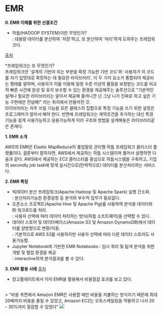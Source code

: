 # EMR

**0. EMR 이햬를 위한 선결조건**
- 하둡(HADOOP SYSTEM)이란 무엇인가? <br/>
: 대용량 데이터를 분산하여 '저장'하고, 또 분산하여 '처리'하게 도와주는 프레임워크다. <br/>

[출처](https://jokergt.tistory.com/89) 
 <p>
 *프레임워크는 또 무엇인가?  <br/>
 프레임워크란 '설계의 기반이 되는 부분을 확장 가능한 기반 코드'와 '사용자가 이 코드를 자기 입맛대로 확장하는 데 필요한 라이브러리', 이 두 가지 요소가 통합되어 제공되는 형태를 말하며, 사용자가 이를 이용해 일정 수준 이상의 품질을 보장받는 코드를 비교적 빠른 시간에 완성 및 유지 보수할 수 있는 환경을 제공해주는 솔루션으로 "기본적인 설계나 필요한 라이브러리는 알아서 제공해 줄꺼니깐 넌 그냥 니가 진짜로 하고 싶은 기능 구현에만 전념해!" 라는 취지에서 만들어진 것. <br/>
 라이브러리는 자주 쓰일 기능을 모은 클래스의 집합으로 특정 기능을 쓰기 위한 설정은 프로그래머가 알아서 해야 한다. 반면에 프레임워크는 제약조건을 추가하는 대신 특정 기능을 쉽게 사용가능하고 응용가능하게 미리 구조와 방법을 설계해놓은 라이브러리같은 존재다.<br/>
</p>

**1. EMR 소개**

<p>
AWS의 EMR은 Elastic MapReduce의 줄임말로 관리형 하둡 프레임워크 클러스터 플랫폼이다. 결론부터 말하자면, AWS에서 제공하는 하둡 시스템이며 풀어서 설명하면 다음과 같다. AWS에서 제공하는 EC2 클러스터를 중심으로 하둡시스템을 구축하고, 기업의 secondly job task에 맞게 실시간으로(탄력적으로) 데이터를 분산처리하는 서비스다. 
</p>

**2. EMR 특징**
- 빅데이터 분산 프레임워크(Apache Hadoop 및 Apache Spark) 실행 간소화. <br/>
: 분산처리가능한 환경설정 등 분석외 부수적 업무가 필요없다.
- 오픈소스 프로젝트(Apache Hive 및 Apache Pig)를 사용하여 분석용 데이터와 BI 워크로드를 처리.<br/>
: 사용자 선택에 따라 데이터 처리하는 방식(하둡 소프트웨어)을 선택할 수 있다. 
- 데이터 스토어 및 데이터베이스(Amazon S3 및 Amazon DynamoDB)에서 데이터를 양방향으로 변환/이동.<br/>
: 기본적으로 AWS S3를 사용하지만 사용자 선택에 따라 다른 데이터 스토어도 사용가능함.
- Jupyter Notebook에 기반한 EMR Notebooks : 임시 쿼리 및 탐색 분석을 위한 개발 및 협업 환경을 제공 <br/>
: interactive하게 분석결과를 볼 수 있다.

**3. EMR 활용 사례** [출처](https://aws.amazon.com/ko/blogs/korea/mangoplate-customer-case/) 
- 망고플레이트에서 이미 EMR을 활용해서 비용절감 효과를 보고 있다.
<br/>
> "비용 측면에서 Amazon EMR은 사용할 때만 비용을 지불하는 방식이기 때문에 최대 20배까지 비용을 줄일 수 있었고, Amazon EC2는 오토스케일링을 적용하고 나서 20 – 30%까지 절감할 수 있었다"

<img src="https://d0.awsstatic.com/logos/customers/KO/mangoplate%20architecture%20diagram.png">
 


